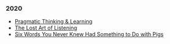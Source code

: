 ### 2020

* [Pragmatic Thinking & Learning](./2020/pragmatic_thinking_and_learning.md)
* [The Lost Art of Listening](./2020/lost_art_of_listening.md)
* [Six Words You Never Knew Had Something to Do with Pigs](./2020/six_words_you_never.md)

